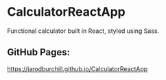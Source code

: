 # CalculatorReactApp
Functional calculator built in React, styled using Sass.
## GitHub Pages:
https://jarodburchill.github.io/CalculatorReactApp
